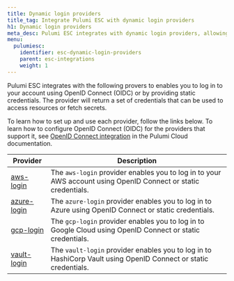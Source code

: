 ```yaml
---
title: Dynamic login providers
title_tag: Integrate Pulumi ESC with dynamic login providers
h1: Dynamic login providers
meta_desc: Pulumi ESC integrates with dynamic login providers, allowing you to securely log in using OpenID Connect (OIDC) to access resources and secrets.
menu:
  pulumiesc:
    identifier: esc-dynamic-login-providers
    parent: esc-integrations
    weight: 1
---
```


Pulumi ESC integrates with the following provers to enables you to log in to your account using OpenID Connect (OIDC) or by providing static credentials. The provider will return a set of credentials that can be used to access resources or fetch secrets.

To learn how to set up and use each provider, follow the links below. To learn how to configure OpenID Connect (OIDC) for the providers that support it, see [OpenID Connect integration](/docs/pulumi-cloud/oidc/) in the Pulumi Cloud documentation.

| Provider                                                                 | Description                                                                                                                   |
|--------------------------------------------------------------------------|-------------------------------------------------------------------------------------------------------------------------------|
| [aws-login](/docs/pulumi-cloud/esc/providers/aws-login/)                 | The `aws-login` provider enables you to log in to your AWS account using OpenID Connect or static credentials.                |
| [azure-login](/docs/pulumi-cloud/esc/providers/azure-login/)             | The `azure-login` provider enables you to log in to Azure using OpenID Connect or static credentials.                         |
| [gcp-login](/docs/pulumi-cloud/esc/providers/gcp-login/)                 | The `gcp-login` provider enables you to log in to Google Cloud using OpenID Connect or static credentials.                    |
| [vault-login](/docs/pulumi-cloud/esc/providers/vault-login/)             | The `vault-login` provider enables you to log in to HashiCorp Vault using OpenID Connect or static credentials.               |
